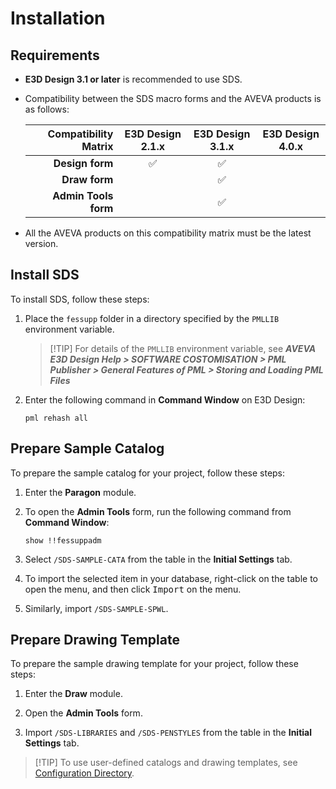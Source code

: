 # Installation

## Requirements

- **E3D Design 3.1 or later** is recommended to use SDS.

- Compatibility between the SDS macro forms and the AVEVA products is as follows:

  | Compatibility Matrix |  E3D Design 2.1.x  |  E3D Design 3.1.x  | E3D Design 4.0.x |
  | -------------------: | :----------------: | :----------------: | :--------------: |
  |      **Design form** | :white_check_mark: | :white_check_mark: |                  |
  |        **Draw form** |                    | :white_check_mark: |                  |
  | **Admin Tools form** |                    | :white_check_mark: |                  |

- All the AVEVA products on this compatibility matrix must be the latest version.

## Install SDS

To install SDS, follow these steps:

1. Place the `fessupp` folder in a directory specified by the `PMLLIB` environment variable.

   > [!TIP] For details of the `PMLLIB` environment variable, see **_AVEVA E3D Design Help > SOFTWARE COSTOMISATION > PML Publisher > General Features of PML > Storing and Loading PML Files_**

2. Enter the following command in **Command Window** on E3D Design:

   ```pml
   pml rehash all
   ```

## Prepare Sample Catalog

To prepare the sample catalog for your project, follow these steps:

1. Enter the **Paragon** module.

2. To open the **Admin Tools** form, run the following command from **Command Window**:

   ```pml
   show !!fessuppadm
   ```

3. Select `/SDS-SAMPLE-CATA` from the table in the **Initial Settings** tab.

4. To import the selected item in your database, right-click on the table to open the menu, and then click <kbd>Import</kbd> on the menu.

5. Similarly, import `/SDS-SAMPLE-SPWL`.

## Prepare Drawing Template

To prepare the sample drawing template for your project, follow these steps:

1. Enter the **Draw** module.

2. Open the **Admin Tools** form.

3. Import `/SDS-LIBRARIES` and `/SDS-PENSTYLES` from the table in the **Initial Settings** tab.

> [!TIP] To use user-defined catalogs and drawing templates, see [Configuration Directory](config-dir.md).
